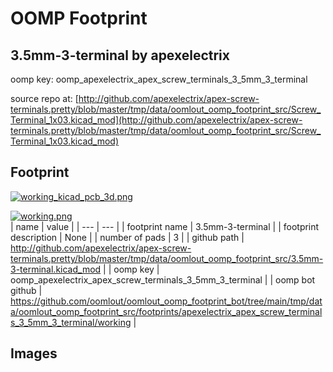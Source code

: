 # OOMP Footprint  
## 3.5mm-3-terminal  by apexelectrix  
  
oomp key: oomp_apexelectrix_apex_screw_terminals_3_5mm_3_terminal  
  
source repo at: [http://github.com/apexelectrix/apex-screw-terminals.pretty/blob/master/tmp/data/oomlout_oomp_footprint_src/Screw_Terminal_1x03.kicad_mod](http://github.com/apexelectrix/apex-screw-terminals.pretty/blob/master/tmp/data/oomlout_oomp_footprint_src/Screw_Terminal_1x03.kicad_mod)  
## Footprint  
  
[![working_kicad_pcb_3d.png](working_kicad_pcb_3d_600.png)](working_kicad_pcb_3d.png)  
  
[![working.png](working_600.png)](working.png)  
| name | value | 
| --- | --- | 
| footprint name | 3.5mm-3-terminal | 
| footprint description | None | 
| number of pads | 3 | 
| github path | http://github.com/apexelectrix/apex-screw-terminals.pretty/blob/master/tmp/data/oomlout_oomp_footprint_src/3.5mm-3-terminal.kicad_mod | 
| oomp key | oomp_apexelectrix_apex_screw_terminals_3_5mm_3_terminal | 
| oomp bot github | https://github.com/oomlout/oomlout_oomp_footprint_bot/tree/main/tmp/data/oomlout_oomp_footprint_src/footprints/apexelectrix_apex_screw_terminals_3_5mm_3_terminal/working | 
## Images  
